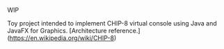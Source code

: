 WIP


Toy project intended to implement CHIP-8 virtual console using Java and JavaFX for Graphics. [Architecture reference.] (https://en.wikipedia.org/wiki/CHIP-8)
